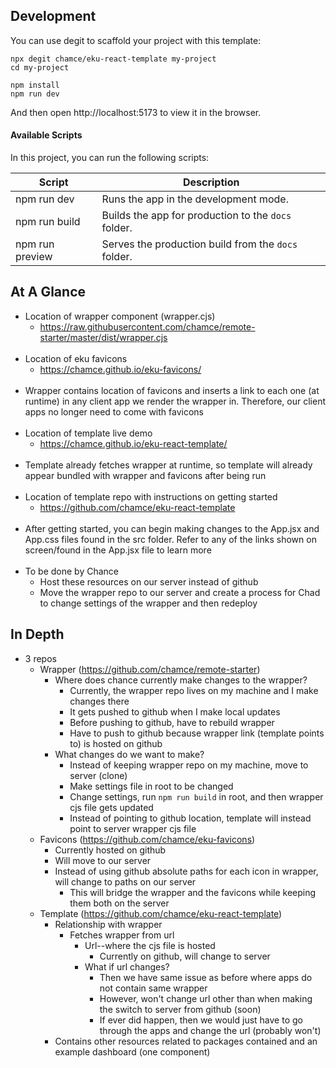 ## Development

You can use degit to scaffold your project with this template:

```
npx degit chamce/eku-react-template my-project
cd my-project

npm install
npm run dev
```

And then open http://localhost:5173 to view it in the browser.

#### Available Scripts

In this project, you can run the following scripts:

| Script          | Description                                         |
| --------------- | --------------------------------------------------- |
| npm run dev     | Runs the app in the development mode.               |
| npm run build   | Builds the app for production to the `docs` folder. |
| npm run preview | Serves the production build from the `docs` folder. |

## At A Glance

- Location of wrapper component (wrapper.cjs)
    - https://raw.githubusercontent.com/chamce/remote-starter/master/dist/wrapper.cjs
<br /><br />
- Location of eku favicons
    - https://chamce.github.io/eku-favicons/
<br /><br />
- Wrapper contains location of favicons and inserts a link to each one (at runtime) in any client app we render the wrapper in. Therefore, our client apps no longer need to come with favicons
<br /><br />
- Location of template live demo
    - https://chamce.github.io/eku-react-template/
<br /><br />
- Template already fetches wrapper at runtime, so template will already appear bundled with wrapper and favicons after being run
<br /><br />
- Location of template repo with instructions on getting started
    - https://github.com/chamce/eku-react-template
<br /><br />
- After getting started, you can begin making changes to the App.jsx and App.css files found in the src folder. Refer to any of the links shown on screen/found in the App.jsx file to learn more
<br /><br />
- To be done by Chance
    - Host these resources on our server instead of github
    - Move the wrapper repo to our server and create a process for Chad to change settings of the wrapper and then redeploy

## In Depth

- 3 repos
	- Wrapper (https://github.com/chamce/remote-starter)
		- Where does chance currently make changes to the wrapper?
			- Currently, the wrapper repo lives on my machine and I make changes there
			- It gets pushed to github when I make local updates
			- Before pushing to github, have to rebuild wrapper
			- Have to push to github because wrapper link (template points to) is hosted on github
		- What changes do we want to make?
			- Instead of keeping wrapper repo on my machine, move to server (clone)
			- Make settings file in root to be changed
			- Change settings, run `npm run build` in root, and then wrapper cjs file gets updated
			- Instead of pointing to github location, template will instead point to server wrapper cjs file
	- Favicons (https://github.com/chamce/eku-favicons)
		- Currently hosted on github
		- Will move to our server
		- Instead of using github absolute paths for each icon in wrapper, will change to paths on our server
			- This will bridge the wrapper and the favicons while keeping them both on the server
	- Template (https://github.com/chamce/eku-react-template)
		- Relationship with wrapper
			- Fetches wrapper from url
				- Url--where the cjs file is hosted
					- Currently on github, will change to server
				- What if url changes?
					- Then we have same issue as before where apps do not contain same wrapper
					- However, won't change url other than when making the switch to server from github (soon)
					- If ever did happen, then we would just have to go through the apps and change the url (probably won't)
		- Contains other resources related to packages contained and an example dashboard (one component)